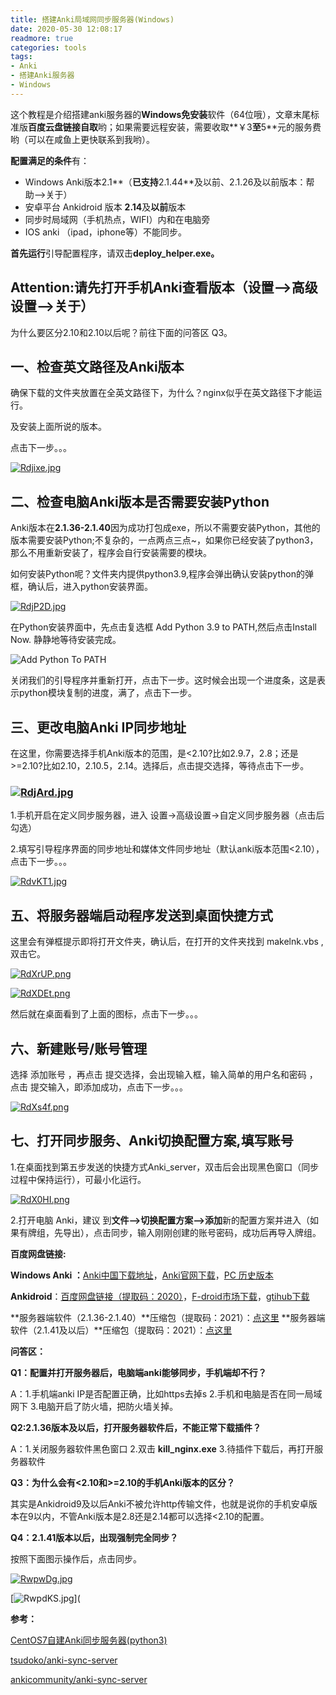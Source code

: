 ```yaml
---
title: 搭建Anki局域网同步服务器(Windows)
date: 2020-05-30 12:08:17
readmore: true
categories: tools
tags:
- Anki
- 搭建Anki服务器
- Windows
---
```


这个教程是介绍搭建anki服务器的**Windows免安装**软件（64位哦），文章末尾标准版**百度云盘链接自取**哟；如果需要远程安装，需要收取**￥3**至**5**元的服务费哟（可以在咸鱼上更快联系到我哟）。

**配置满足的条件**有：

- Windows Anki版本2.1**（**已支持**2.1.44**及以前、2.1.26及以前版本：帮助-->关于）
- 安卓平台 Ankidroid 版本 **2.14**及**以前**版本
- 同步时局域网（手机热点，WIFI）内和在电脑旁
- IOS anki （ipad，iphone等）不能同步。

**首先运行**引导配置程序，请双击**deploy_helper.exe。**

## Attention:请先打开手机Anki查看版本（设置-->高级设置-->关于）

为什么要区分2.10和2.10以后呢？前往下面的问答区 Q3。

## 一、检查英文路径及Anki版本

确保下载的文件夹放置在全英文路径下，为什么？nginx似乎在英文路径下才能运行。

及安装上面所说的版本。

点击下一步。。。

[![Rdjixe.jpg](https://z3.ax1x.com/2021/06/29/Rdjixe.jpg)](https://imgtu.com/i/Rdjixe)

## 二、检查电脑Anki版本是否需要安装Python

Anki版本在**2.1.36-2.1.40**因为成功打包成exe，所以不需要安装Python，其他的版本需要安装Python;不复杂的，一点两点三点~，如果你已经安装了python3，那么不用重新安装了，程序会自行安装需要的模块。

如何安装Python呢？文件夹内提供python3.9,程序会弹出确认安装python的弹框，确认后，进入python安装界面。

[![RdjP2D.jpg](https://z3.ax1x.com/2021/06/29/RdjP2D.jpg)](https://imgtu.com/i/RdjP2D)



在Python安装界面中，先点击复选框 Add Python 3.9 to PATH,然后点击Install Now. 静静地等待安装完成。



![Add Python To PATH](https://s1.ax1x.com/2020/06/15/NpzuJf.jpg)

关闭我们的引导程序并重新打开，点击下一步。这时候会出现一个进度条，这是表示python模块复制的进度，满了，点击下一步。

## 三、更改电脑Anki IP同步地址

在这里，你需要选择手机Anki版本的范围，是<2.10?比如2.9.7，2.8；还是>=2.10?比如2.10，2.10.5，2.14。选择后，点击提交选择，等待点击下一步。

### [![RdjArd.jpg](https://z3.ax1x.com/2021/06/29/RdjArd.jpg)](https://imgtu.com/i/RdjArd)

1.手机开启在定义同步服务器，进入 设置->高级设置->自定义同步服务器（点击后勾选）

2.填写引导程序界面的同步地址和媒体文件同步地址（默认anki版本范围<2.10），点击下一步。。。

[![RdvKT1.jpg](https://z3.ax1x.com/2021/06/29/RdvKT1.jpg)](https://imgtu.com/i/RdvKT1)

## 五、将服务器端启动程序发送到桌面快捷方式

这里会有弹框提示即将打开文件夹，确认后，在打开的文件夹找到 makelnk.vbs ,双击它。

[![RdXrUP.png](https://z3.ax1x.com/2021/06/29/RdXrUP.png)](https://imgtu.com/i/RdXrUP)



[![RdXDEt.png](https://z3.ax1x.com/2021/06/29/RdXDEt.png)](https://imgtu.com/i/RdXDEt)



然后就在桌面看到了上面的图标，点击下一步。。。

## 六、新建账号/账号管理

选择 添加账号 ，再点击 提交选择，会出现输入框，输入简单的用户名和密码 ，点击 提交输入，即添加成功，点击下一步。。。

[![RdXs4f.png](https://z3.ax1x.com/2021/06/29/RdXs4f.png)](https://imgtu.com/i/RdXs4f)

## 七、打开同步服务、Anki切换配置方案,填写账号

1.在桌面找到第五步发送的快捷方式Anki_server，双击后会出现黑色窗口（同步过程中保持运行），可最小化运行。

[![RdX0HI.png](https://z3.ax1x.com/2021/06/29/RdX0HI.png)](https://imgtu.com/i/RdX0HI)



2.打开电脑 Anki，建议 到**文件-->切换配置方案-->添加**新的配置方案并进入（如果有牌组，先导出），点击同步，输入刚刚创建的账号密码，成功后再导入牌组。



**百度网盘链接:**

**Windows Anki ：**[Anki中国下载地址](http%3A//www.ankichina.net/resource/winAnki)，[Anki官网下载](https%3A//apps.ankiweb.net/)，[PC 历史版本](https%3A//github.com/ankitects/anki/releases)

**Ankidroid**：[百度网盘链接（提取码：2020）](https%3A//pan.baidu.com/s/1_sEx8PXrraQuXlsfx_Y3EA)，[F-droid市场下载](https%3A//f-droid.org/packages/com.ichi2.anki/)，[gtihub下载](https%3A//github.com/ankidroid/Anki-Android/releases)

**服务器端软件（2.1.36-2.1.40）**压缩包（提取码：2021）：[点这里](https://pan.baidu.com/s/15EPOdg2TiuQB-My8e7h7SA)
**服务器端软件（2.1.41及以后）**压缩包（提取码：2021）：[点这里](https://pan.baidu.com/s/1d1UxhiZ3scONmZ4ilqk5Kg)



**问答区：**

**Q1：配置并打开服务器后，电脑端anki能够同步，手机端却不行？**

A：1.手机端anki IP是否配置正确，比如https去掉s 2.手机和电脑是否在同一局域网下 3.电脑开启了防火墙，把防火墙关掉。

**Q2:2.1.36版本及以后，打开服务器软件后，不能正常下载插件？**

A：1.关闭服务器软件黑色窗口 2.双击 **kill_nginx.exe**  3.待插件下载后，再打开服务器软件

**Q3：为什么会有<2.10和>=2.10的手机Anki版本的区分？**

其实是Ankidroid9及以后Anki不被允许http传输文件，也就是说你的手机安卓版本在9以内，不管Anki版本是2.8还是2.14都可以选择<2.10的配置。

**Q4：2.1.41版本以后，出现强制完全同步？**

按照下面图示操作后，点击同步。

[![RwpwDg.jpg](https://z3.ax1x.com/2021/06/29/RwpwDg.jpg)](https://imgtu.com/i/RwpwDg)



[![RwpdKS.jpg](https://z3.ax1x.com/2021/06/29/RwpdKS.jpg)](



**参考：**

[CentOS7自建Anki同步服务器(python3)](https://www.xiebruce.top/881.html)

[tsudoko/anki-sync-server](https%3A//github.com/tsudoko/anki-sync-server.git)

[ankicommunity/anki-sync-server](https://github.com/ankicommunity/anki-sync-server)

